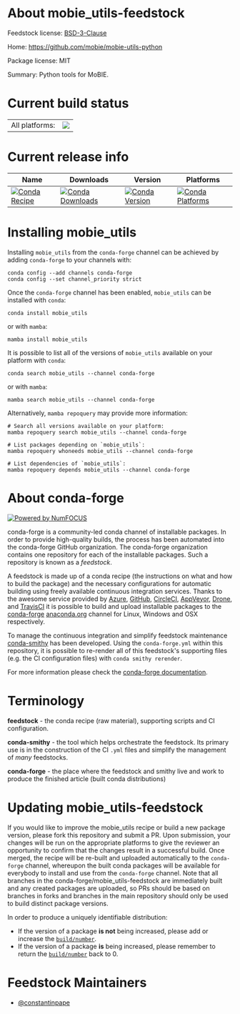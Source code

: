 About mobie_utils-feedstock
===========================

Feedstock license: [BSD-3-Clause](https://github.com/conda-forge/mobie_utils-feedstock/blob/main/LICENSE.txt)

Home: https://github.com/mobie/mobie-utils-python

Package license: MIT

Summary: Python tools for MoBIE.

Current build status
====================


<table><tr><td>All platforms:</td>
    <td>
      <a href="https://dev.azure.com/conda-forge/feedstock-builds/_build/latest?definitionId=14538&branchName=main">
        <img src="https://dev.azure.com/conda-forge/feedstock-builds/_apis/build/status/mobie_utils-feedstock?branchName=main">
      </a>
    </td>
  </tr>
</table>

Current release info
====================

| Name | Downloads | Version | Platforms |
| --- | --- | --- | --- |
| [![Conda Recipe](https://img.shields.io/badge/recipe-mobie_utils-green.svg)](https://anaconda.org/conda-forge/mobie_utils) | [![Conda Downloads](https://img.shields.io/conda/dn/conda-forge/mobie_utils.svg)](https://anaconda.org/conda-forge/mobie_utils) | [![Conda Version](https://img.shields.io/conda/vn/conda-forge/mobie_utils.svg)](https://anaconda.org/conda-forge/mobie_utils) | [![Conda Platforms](https://img.shields.io/conda/pn/conda-forge/mobie_utils.svg)](https://anaconda.org/conda-forge/mobie_utils) |

Installing mobie_utils
======================

Installing `mobie_utils` from the `conda-forge` channel can be achieved by adding `conda-forge` to your channels with:

```
conda config --add channels conda-forge
conda config --set channel_priority strict
```

Once the `conda-forge` channel has been enabled, `mobie_utils` can be installed with `conda`:

```
conda install mobie_utils
```

or with `mamba`:

```
mamba install mobie_utils
```

It is possible to list all of the versions of `mobie_utils` available on your platform with `conda`:

```
conda search mobie_utils --channel conda-forge
```

or with `mamba`:

```
mamba search mobie_utils --channel conda-forge
```

Alternatively, `mamba repoquery` may provide more information:

```
# Search all versions available on your platform:
mamba repoquery search mobie_utils --channel conda-forge

# List packages depending on `mobie_utils`:
mamba repoquery whoneeds mobie_utils --channel conda-forge

# List dependencies of `mobie_utils`:
mamba repoquery depends mobie_utils --channel conda-forge
```


About conda-forge
=================

[![Powered by
NumFOCUS](https://img.shields.io/badge/powered%20by-NumFOCUS-orange.svg?style=flat&colorA=E1523D&colorB=007D8A)](https://numfocus.org)

conda-forge is a community-led conda channel of installable packages.
In order to provide high-quality builds, the process has been automated into the
conda-forge GitHub organization. The conda-forge organization contains one repository
for each of the installable packages. Such a repository is known as a *feedstock*.

A feedstock is made up of a conda recipe (the instructions on what and how to build
the package) and the necessary configurations for automatic building using freely
available continuous integration services. Thanks to the awesome service provided by
[Azure](https://azure.microsoft.com/en-us/services/devops/), [GitHub](https://github.com/),
[CircleCI](https://circleci.com/), [AppVeyor](https://www.appveyor.com/),
[Drone](https://cloud.drone.io/welcome), and [TravisCI](https://travis-ci.com/)
it is possible to build and upload installable packages to the
[conda-forge](https://anaconda.org/conda-forge) [anaconda.org](https://anaconda.org/)
channel for Linux, Windows and OSX respectively.

To manage the continuous integration and simplify feedstock maintenance
[conda-smithy](https://github.com/conda-forge/conda-smithy) has been developed.
Using the ``conda-forge.yml`` within this repository, it is possible to re-render all of
this feedstock's supporting files (e.g. the CI configuration files) with ``conda smithy rerender``.

For more information please check the [conda-forge documentation](https://conda-forge.org/docs/).

Terminology
===========

**feedstock** - the conda recipe (raw material), supporting scripts and CI configuration.

**conda-smithy** - the tool which helps orchestrate the feedstock.
                   Its primary use is in the construction of the CI ``.yml`` files
                   and simplify the management of *many* feedstocks.

**conda-forge** - the place where the feedstock and smithy live and work to
                  produce the finished article (built conda distributions)


Updating mobie_utils-feedstock
==============================

If you would like to improve the mobie_utils recipe or build a new
package version, please fork this repository and submit a PR. Upon submission,
your changes will be run on the appropriate platforms to give the reviewer an
opportunity to confirm that the changes result in a successful build. Once
merged, the recipe will be re-built and uploaded automatically to the
`conda-forge` channel, whereupon the built conda packages will be available for
everybody to install and use from the `conda-forge` channel.
Note that all branches in the conda-forge/mobie_utils-feedstock are
immediately built and any created packages are uploaded, so PRs should be based
on branches in forks and branches in the main repository should only be used to
build distinct package versions.

In order to produce a uniquely identifiable distribution:
 * If the version of a package **is not** being increased, please add or increase
   the [``build/number``](https://docs.conda.io/projects/conda-build/en/latest/resources/define-metadata.html#build-number-and-string).
 * If the version of a package **is** being increased, please remember to return
   the [``build/number``](https://docs.conda.io/projects/conda-build/en/latest/resources/define-metadata.html#build-number-and-string)
   back to 0.

Feedstock Maintainers
=====================

* [@constantinpape](https://github.com/constantinpape/)

